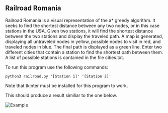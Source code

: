 ## Railroad Romania

Railroad Romania is a visual representation of the a\* greedy algorithm.  It seeks to find the shortest distance between any two nodes, or in this case stations in the USA.  Given two stations, it will find the shortest distance between the two stations and display the traveled path.  A map is generated, displaying all untraveled nodes in yellow, possible nodes to visit in red, and traveled nodes in blue.  The final path is displayed as a green line.  Enter two different cities that contain a station to find the shortest path between them.  A list of possible stations is contained in the file cities.txt.

  To run this program use the following commands:

    python3 railroad.py '[Station 1]' '[Station 2]'

  Note that tkinter must be installed for this program to work.
  
  This should produce a result similiar to the one below.
 
![Example](https://raw.githubusercontent.com/zac-ng/Artificial_Intelligence/main/Railroad/RailroadRomania/example.png)
